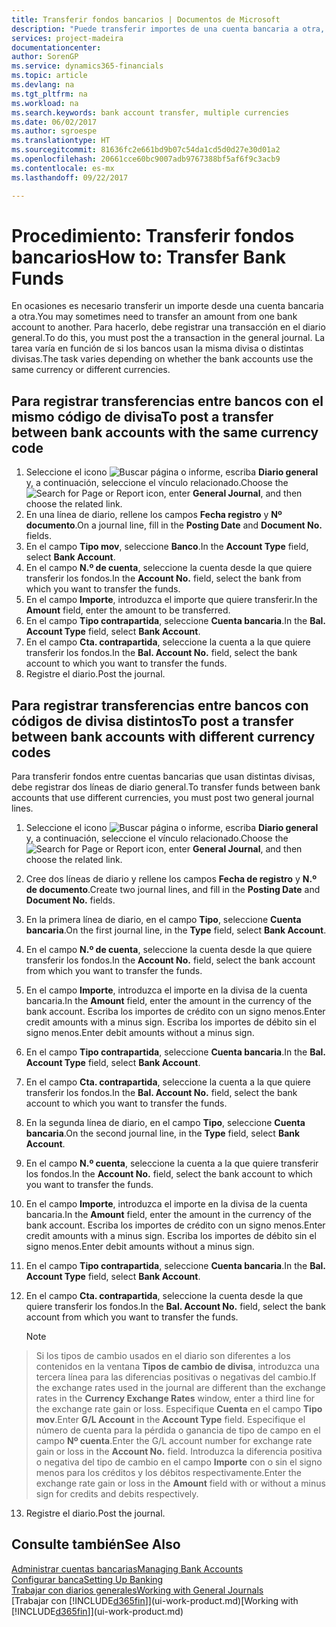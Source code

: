```yaml
---
title: Transferir fondos bancarios | Documentos de Microsoft
description: "Puede transferir importes de una cuenta bancaria a otra, con divisas distintas, registrando la transacción en el diario general."
services: project-madeira
documentationcenter: 
author: SorenGP
ms.service: dynamics365-financials
ms.topic: article
ms.devlang: na
ms.tgt_pltfrm: na
ms.workload: na
ms.search.keywords: bank account transfer, multiple currencies
ms.date: 06/02/2017
ms.author: sgroespe
ms.translationtype: HT
ms.sourcegitcommit: 81636fc2e661bd9b07c54da1cd5d0d27e30d01a2
ms.openlocfilehash: 20661cce60bc9007adb9767388bf5af6f9c3acb9
ms.contentlocale: es-mx
ms.lasthandoff: 09/22/2017

---
```

# <a name="how-to-transfer-bank-funds"></a><span data-ttu-id="83416-103">Procedimiento: Transferir fondos bancarios</span><span class="sxs-lookup"><span data-stu-id="83416-103">How to: Transfer Bank Funds</span></span>
<span data-ttu-id="83416-104">En ocasiones es necesario transferir un importe desde una cuenta bancaria a otra.</span><span class="sxs-lookup"><span data-stu-id="83416-104">You may sometimes need to transfer an amount from one bank account to another.</span></span> <span data-ttu-id="83416-105">Para hacerlo, debe registrar una transacción en el diario general.</span><span class="sxs-lookup"><span data-stu-id="83416-105">To do this, you must post the a transaction in the general journal.</span></span> <span data-ttu-id="83416-106">La tarea varía en función de si los bancos usan la misma divisa o distintas divisas.</span><span class="sxs-lookup"><span data-stu-id="83416-106">The task varies depending on whether the bank accounts use the same currency or different currencies.</span></span>

## <a name="to-post-a-transfer-between-bank-accounts-with-the-same-currency-code"></a><span data-ttu-id="83416-107">Para registrar transferencias entre bancos con el mismo código de divisa</span><span class="sxs-lookup"><span data-stu-id="83416-107">To post a transfer between bank accounts with the same currency code</span></span>
1. <span data-ttu-id="83416-108">Seleccione el icono ![Buscar página o informe](media/ui-search/search_small.png "icono Buscar página o informe"), escriba **Diario general** y, a continuación, seleccione el vínculo relacionado.</span><span class="sxs-lookup"><span data-stu-id="83416-108">Choose the ![Search for Page or Report](media/ui-search/search_small.png "Search for Page or Report icon") icon, enter **General Journal**, and then choose the related link.</span></span>
2. <span data-ttu-id="83416-109">En una línea de diario, rellene los campos **Fecha registro** y **Nº documento**.</span><span class="sxs-lookup"><span data-stu-id="83416-109">On a journal line, fill in the **Posting Date** and **Document No.** fields.</span></span>
3. <span data-ttu-id="83416-110">En el campo **Tipo mov**, seleccione **Banco**.</span><span class="sxs-lookup"><span data-stu-id="83416-110">In the **Account Type** field, select **Bank Account**.</span></span>
4. <span data-ttu-id="83416-111">En el campo **N.º de cuenta**, seleccione la cuenta desde la que quiere transferir los fondos.</span><span class="sxs-lookup"><span data-stu-id="83416-111">In the **Account No.** field, select the bank from which you want to transfer the funds.</span></span>
5. <span data-ttu-id="83416-112">En el campo **Importe**, introduzca el importe que quiere transferir.</span><span class="sxs-lookup"><span data-stu-id="83416-112">In the **Amount** field, enter the amount to be transferred.</span></span>
6. <span data-ttu-id="83416-113">En el campo **Tipo contrapartida**, seleccione **Cuenta bancaria**.</span><span class="sxs-lookup"><span data-stu-id="83416-113">In the **Bal. Account Type** field, select **Bank Account**.</span></span>
7. <span data-ttu-id="83416-114">En el campo **Cta. contrapartida**, seleccione la cuenta a la que quiere transferir los fondos.</span><span class="sxs-lookup"><span data-stu-id="83416-114">In the **Bal. Account No.** field, select the bank account to which you want to transfer the funds.</span></span>
8. <span data-ttu-id="83416-115">Registre el diario.</span><span class="sxs-lookup"><span data-stu-id="83416-115">Post the journal.</span></span>

## <a name="to-post-a-transfer-between-bank-accounts-with-different-currency-codes"></a><span data-ttu-id="83416-116">Para registrar transferencias entre bancos con códigos de divisa distintos</span><span class="sxs-lookup"><span data-stu-id="83416-116">To post a transfer between bank accounts with different currency codes</span></span>
<span data-ttu-id="83416-117">Para transferir fondos entre cuentas bancarias que usan distintas divisas, debe registrar dos líneas de diario general.</span><span class="sxs-lookup"><span data-stu-id="83416-117">To transfer funds between bank accounts that use different currencies, you must post two general journal lines.</span></span>

1. <span data-ttu-id="83416-118">Seleccione el icono ![Buscar página o informe](media/ui-search/search_small.png "icono Buscar página o informe"), escriba **Diario general** y, a continuación, seleccione el vínculo relacionado.</span><span class="sxs-lookup"><span data-stu-id="83416-118">Choose the ![Search for Page or Report](media/ui-search/search_small.png "Search for Page or Report icon") icon, enter **General Journal**, and then choose the related link.</span></span>
2. <span data-ttu-id="83416-119">Cree dos líneas de diario y rellene los campos **Fecha de registro** y **N.º de documento**.</span><span class="sxs-lookup"><span data-stu-id="83416-119">Create two journal lines, and fill in the **Posting Date** and **Document No.** fields.</span></span>
3. <span data-ttu-id="83416-120">En la primera línea de diario, en el campo **Tipo**, seleccione **Cuenta bancaria**.</span><span class="sxs-lookup"><span data-stu-id="83416-120">On the first journal line, in the **Type** field, select **Bank Account**.</span></span>
4. <span data-ttu-id="83416-121">En el campo **N.º de cuenta**, seleccione la cuenta desde la que quiere transferir los fondos.</span><span class="sxs-lookup"><span data-stu-id="83416-121">In the **Account No.** field, select the bank account from which you want to transfer the funds.</span></span>
5. <span data-ttu-id="83416-122">En el campo **Importe**, introduzca el importe en la divisa de la cuenta bancaria.</span><span class="sxs-lookup"><span data-stu-id="83416-122">In the **Amount** field, enter the amount in the currency of the bank account.</span></span> <span data-ttu-id="83416-123">Escriba los importes de crédito con un signo menos.</span><span class="sxs-lookup"><span data-stu-id="83416-123">Enter credit amounts with a minus sign.</span></span> <span data-ttu-id="83416-124">Escriba los importes de débito sin el signo menos.</span><span class="sxs-lookup"><span data-stu-id="83416-124">Enter debit amounts without a minus sign.</span></span>
6. <span data-ttu-id="83416-125">En el campo **Tipo contrapartida**, seleccione **Cuenta bancaria**.</span><span class="sxs-lookup"><span data-stu-id="83416-125">In the **Bal. Account Type** field, select **Bank Account**.</span></span>
7. <span data-ttu-id="83416-126">En el campo **Cta. contrapartida**, seleccione la cuenta a la que quiere transferir los fondos.</span><span class="sxs-lookup"><span data-stu-id="83416-126">In the **Bal. Account No.** field, select the bank account to which you want to transfer the funds.</span></span>
8. <span data-ttu-id="83416-127">En la segunda línea de diario, en el campo **Tipo**, seleccione **Cuenta bancaria**.</span><span class="sxs-lookup"><span data-stu-id="83416-127">On the second journal line, in the **Type** field, select **Bank Account**.</span></span>
9. <span data-ttu-id="83416-128">En el campo **N.º cuenta**, seleccione la cuenta a la que quiere transferir los fondos.</span><span class="sxs-lookup"><span data-stu-id="83416-128">In the **Account No.** field, select the bank account to which you want to transfer the funds.</span></span>
10. <span data-ttu-id="83416-129">En el campo **Importe**, introduzca el importe en la divisa de la cuenta bancaria.</span><span class="sxs-lookup"><span data-stu-id="83416-129">In the **Amount** field, enter the amount in the currency of the bank account.</span></span> <span data-ttu-id="83416-130">Escriba los importes de crédito con un signo menos.</span><span class="sxs-lookup"><span data-stu-id="83416-130">Enter credit amounts with a minus sign.</span></span> <span data-ttu-id="83416-131">Escriba los importes de débito sin el signo menos.</span><span class="sxs-lookup"><span data-stu-id="83416-131">Enter debit amounts without a minus sign.</span></span>
11. <span data-ttu-id="83416-132">En el campo **Tipo contrapartida**, seleccione **Cuenta bancaria**.</span><span class="sxs-lookup"><span data-stu-id="83416-132">In the **Bal. Account Type** field, select **Bank Account**.</span></span>  
12. <span data-ttu-id="83416-133">En el campo **Cta. contrapartida**, seleccione la cuenta desde la que quiere transferir los fondos.</span><span class="sxs-lookup"><span data-stu-id="83416-133">In the **Bal. Account No.** field, select the bank account from which you want to transfer the funds.</span></span>

    > [!NOTE]  
>   <span data-ttu-id="83416-134">Si los tipos de cambio usados en el diario son diferentes a los contenidos en la ventana **Tipos de cambio de divisa**, introduzca una tercera línea para las diferencias positivas o negativas del cambio.</span><span class="sxs-lookup"><span data-stu-id="83416-134">If the exchange rates used in the journal are different than the exchange rates in the **Currency Exchange Rates** window, enter a third line for the exchange rate gain or loss.</span></span> <span data-ttu-id="83416-135">Especifique **Cuenta** en el campo **Tipo mov**.</span><span class="sxs-lookup"><span data-stu-id="83416-135">Enter **G/L Account** in the **Account Type** field.</span></span> <span data-ttu-id="83416-136">Especifique el número de cuenta para la pérdida o ganancia de tipo de campo en el campo **Nº cuenta**.</span><span class="sxs-lookup"><span data-stu-id="83416-136">Enter the G/L account number for exchange rate gain or loss in the **Account No.** field.</span></span> <span data-ttu-id="83416-137">Introduzca la diferencia positiva o negativa del tipo de cambio en el campo **Importe** con o sin el signo menos para los créditos y los débitos respectivamente.</span><span class="sxs-lookup"><span data-stu-id="83416-137">Enter the exchange rate gain or loss in the **Amount** field with or without a minus sign for credits and debits respectively.</span></span>
13. <span data-ttu-id="83416-138">Registre el diario.</span><span class="sxs-lookup"><span data-stu-id="83416-138">Post the journal.</span></span>

## <a name="see-also"></a><span data-ttu-id="83416-139">Consulte también</span><span class="sxs-lookup"><span data-stu-id="83416-139">See Also</span></span>
[<span data-ttu-id="83416-140">Administrar cuentas bancarias</span><span class="sxs-lookup"><span data-stu-id="83416-140">Managing Bank Accounts</span></span>](bank-manage-bank-accounts.md)  
[<span data-ttu-id="83416-141">Configurar banca</span><span class="sxs-lookup"><span data-stu-id="83416-141">Setting Up Banking</span></span>](bank-setup-banking.md)  
[<span data-ttu-id="83416-142">Trabajar con diarios generales</span><span class="sxs-lookup"><span data-stu-id="83416-142">Working with General Journals</span></span>](ui-work-general-journals.md)  
<span data-ttu-id="83416-143">[Trabajar con [!INCLUDE[d365fin](includes/d365fin_md.md)]](ui-work-product.md)</span><span class="sxs-lookup"><span data-stu-id="83416-143">[Working with [!INCLUDE[d365fin](includes/d365fin_md.md)]](ui-work-product.md)</span></span>

